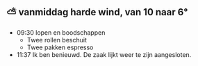 ## ⛅ vanmiddag harde wind, van 10 naar 6°
- 09:30 lopen en boodschappen
	- Twee rollen beschuit
	- Twee pakken espresso
- 11:37 Ik ben benieuwd. De zaak lijkt weer te zijn aangesloten.